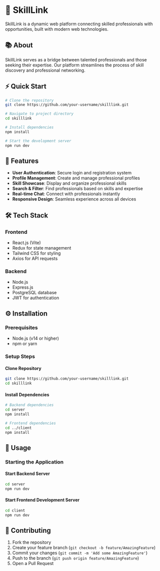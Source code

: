# 🔗 SkillLink
SkillLink is a dynamic web platform connecting skilled professionals with opportunities, built with modern web technologies.

## 📚 About
SkillLink serves as a bridge between talented professionals and those seeking their expertise. Our platform streamlines the process of skill discovery and professional networking.

## ⚡ Quick Start
```bash
# Clone the repository
git clone https://github.com/your-username/skilllink.git

# Navigate to project directory
cd skilllink

# Install dependencies
npm install

# Start the development server
npm run dev
```

## 🚀 Features
- **User Authentication**: Secure login and registration system
- **Profile Management**: Create and manage professional profiles
- **Skill Showcase**: Display and organize professional skills
- **Search & Filter**: Find professionals based on skills and expertise
- **Real-time Chat**: Connect with professionals instantly
- **Responsive Design**: Seamless experience across all devices

## 🛠️ Tech Stack
### Frontend
- React.js (Vite)
- Redux for state management
- Tailwind CSS for styling
- Axios for API requests

### Backend
- Node.js
- Express.js
- PostgreSQL database
- JWT for authentication

## ⚙️ Installation
### Prerequisites
- Node.js (v14 or higher)
- npm or yarn

### Setup Steps
#### Clone Repository
```bash
git clone https://github.com/your-username/skilllink.git
cd skilllink
```

#### Install Dependencies
```bash
# Backend dependencies
cd server
npm install

# Frontend dependencies
cd ../client
npm install
```


## 📖 Usage
### Starting the Application
#### Start Backend Server
```bash
cd server
npm run dev
```

#### Start Frontend Development Server
```bash
cd client
npm run dev
```


## 🤝 Contributing
1. Fork the repository
2. Create your feature branch (`git checkout -b feature/AmazingFeature`)
3. Commit your changes (`git commit -m 'Add some AmazingFeature'`)
4. Push to the branch (`git push origin feature/AmazingFeature`)
5. Open a Pull Request
